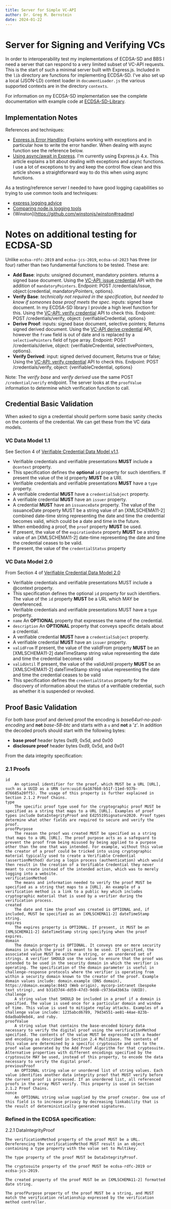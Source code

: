 ```yaml
---
title: Server for Simple VC-API
author: Dr. Greg M. Bernstein
date: 2024-01-22
---
```


# Server for Signing and Verifying VCs

In order to interoperability test my implementations of ECDSA-SD and BBS I need a server that can respond to a very limited subset of VC-API requests. This is the start of such a minimal server built with Express.js. Included in the `lib` directory are functions for implementing ECDSA-SD. I've also set up a local (JSON-LD) context loader in `documentLoader.js` the various supported contexts are in the directory `contexts`.

For information on my ECDSA-SD implementation see the complete documentation with example code at [ECDSA-SD-Library](https://github.com/Wind4Greg/ECDSA-SD-Library).

## Implementation Notes

References and techniques:

* [Express.js Error Handling](https://expressjs.com/en/guide/error-handling.html) Explains working with exceptions and in particular how to write the error handler. When dealing with async function see the reference below.
* [Using async/await in Express](https://zellwk.com/blog/async-await-express/). I'm currently using Express.js 4.x. This article explains a bit about dealing with exceptions and async functions. I use a lot of exceptions to try and keep the control flow clean and this article shows a straightforward way to do this when using async functions.

As a testing/reference server I needed to have good logging capabilities so trying to use common tools and techniques:

* [express logging advice](https://expressjs.com/en/advanced/best-practice-performance.html#for-app-activity)
* [Comparing node.js logging tools](https://blog.logrocket.com/comparing-node-js-logging-tools/)
* {Winston](https://github.com/winstonjs/winston#readme)

# Notes on additional testing for ECDSA-SD

Unlike `ecdsa-rdfc-2019` and `ecdsa-jcs-2019`, `ecdsa-sd-2023` has three (or four) rather than two fundamental functions to be tested. These are:

* **Add Base**: inputs: unsigned document, mandatory pointers. returns a signed base document. Using the [VC-API: issue credential](https://w3c-ccg.github.io/vc-api/#issue-credential) API with the addition of `mandatoryPointers`. Endpoint: POST /credentials/issue, object:{credential, mandatoryPointers, options}.
* **Verify Base**: *technically not required in the specification, but needed to know if someones base proof meets the spec*. inputs: signed base document. In my ECDSA-SD library I provide a high level function for this. Using the [VC-API: verify credential](https://w3c-ccg.github.io/vc-api/#verify-credential) API to check this. Endpoint: POST /credentials/verify, object: {verifiableCredential, options}
* **Derive Proof**: inputs: signed base document, selective pointers; Returns signed derived document. Using the [VC-API derive credential](https://w3c-ccg.github.io/vc-api/#derive-credential) API, however the `frame` field is out of date and is replaced by a `selectivePointers` field of type array. Endpoint: POST /credentials/derive, object: {verifiableCredential, selectivePointers, options}.
* **Verify Derived**: input: signed derived document, Returns true or false; Using the [VC-API: verify credential](https://w3c-ccg.github.io/vc-api/#verify-credential) API to check this. Endpoint: POST /credentials/verify, object: {verifiableCredential, options}

Note: The *verify base* and *verify derived* use the same POST `/credential/verify` endpoint. The server looks at the `proofValue` information to determine which verification function to call.

## Credential Basic Validation

When asked to sign a credential should perform some basic sanity checks on the contents of the credential. We can get these from the VC data models.

### VC Data Model 1.1

See Section 4 of [Verifiable Credential Data Model v1.1](https://www.w3.org/TR/vc-data-model/#basic-concepts).

* Verifiable credentials and verifiable presentations **MUST** include a `@context` property.
* This specification defines the **optional** `id` property for such identifiers. If present the value of the id property **MUST** be a URI.
* Verifiable credentials and verifiable presentations **MUST** have a `type` property.
* A verifiable credential **MUST** have a `credentialSubject` property.
* A verifiable credential **MUST** have an `issuer` property.
* A credential **MUST** have an `issuanceDate` property. The value of the issuanceDate property MUST be a string value of an [XMLSCHEMA11-2] combined date-time string representing the date and time the credential becomes valid, which could be a date and time in the future.
* When embedding a proof, the `proof` property **MUST** be used.
* If present, the value of the `expirationDate` property **MUST** be a string value of an [XMLSCHEMA11-2] date-time representing the date and time the credential ceases to be valid.
* If present, the value of the `credentialStatus` property

### VC Data Model 2.0

From Section 4 of [Verifiable Credential Data Model 2.0](https://www.w3.org/TR/vc-data-model-2.0/#basic-concepts)

* Verifiable credentials and verifiable presentations MUST include a @context property.
* This specification defines the optional `id` property for such identifiers. The value of the `id` property **MUST** be a URL which MAY be dereferenced.
* Verifiable credentials and verifiable presentations MUST have a `type` property.
* `name` An **OPTIONAL** property that expresses the name of the credential.
* `description` An **OPTIONAL** property that conveys specific details about a credential.
* A verifiable credential **MUST** have a `credentialSubject` property.
* A verifiable credential **MUST** have an `issuer` property.
* `validFrom` If present, the value of the validFrom property **MUST** be an [XMLSCHEMA11-2] dateTimeStamp string value representing the date and time the credential becomes valid
* `validUntil` If present, the value of the validUntil property **MUST** be an [XMLSCHEMA11-2] dateTimeStamp string value representing the date and time the credential ceases to be valid
* This specification defines the `credentialStatus` property for the discovery of information about the status of a verifiable credential, such as whether it is suspended or revoked.

## Proof Basic Validation

For both base proof and derived proof the encoding is *base64url-no-pad-encoding* and **not** *base-58-btc* and starts with a `u` and **not** a 'z'. In addition the decoded proofs should start with the following bytes:

* **base proof** header bytes 0xd9, 0x5d, and 0x00
* **disclosure proof** header bytes 0xd9, 0x5d, and 0x01

From the data integrity specification:

### 2.1 Proofs

```
id
    An optional identifier for the proof, which MUST be a URL [URL], such as a UUID as a URN (urn:uuid:6a1676b8-b51f-11ed-937b-d76685a20ff5). The usage of this property is further explained in Section 2.1.2 Proof Chains.
type
    The specific proof type used for the cryptographic proof MUST be specified as a string that maps to a URL [URL]. Examples of proof types include DataIntegrityProof and Ed25519Signature2020. Proof types determine what other fields are required to secure and verify the proof.
proofPurpose
    The reason the proof was created MUST be specified as a string that maps to a URL [URL]. The proof purpose acts as a safeguard to prevent the proof from being misused by being applied to a purpose other than the one that was intended. For example, without this value the creator of a proof could be tricked into using cryptographic material typically used to create a Verifiable Credential (assertionMethod) during a login process (authentication) which would then result in the creation of a Verifiable Credential they never meant to create instead of the intended action, which was to merely logging into a website.
verificationMethod
    The means and information needed to verify the proof MUST be specified as a string that maps to a [URL]. An example of a verification method is a link to a public key which includes cryptographic material that is used by a verifier during the verification process.
created
    The date and time the proof was created is OPTIONAL and, if included, MUST be specified as an [XMLSCHEMA11-2] dateTimeStamp string.
expires
    The expires property is OPTIONAL. If present, it MUST be an [XMLSCHEMA11-2] dateTimeStamp string specifying when the proof expires.
domain
    The domain property is OPTIONAL. It conveys one or more security domains in which the proof is meant to be used. If specified, the associated value MUST be either a string, or an unordered set of strings. A verifier SHOULD use the value to ensure that the proof was intended to be used in the security domain in which the verifier is operating. The specification of the domain parameter is useful in challenge-response protocols where the verifier is operating from within a security domain known to the creator of the proof. Example domain values include: domain.example (DNS domain), https://domain.example:8443 (Web origin), mycorp-intranet (bespoke text string), and b31d37d4-dd59-47d3-9dd8-c973da43b63a (UUID).
challenge
    A string value that SHOULD be included in a proof if a domain is specified. The value is used once for a particular domain and window of time. This value is used to mitigate replay attacks. Examples of a challenge value include: 1235abcd6789, 79d34551-ae81-44ae-823b-6dadbab9ebd4, and ruby.
proofValue
    A string value that contains the base-encoded binary data necessary to verify the digital proof using the verificationMethod specified. The contents of the value MUST be expressed with a header and encoding as described in Section 2.4 Multibase. The contents of this value are determined by a specific cryptosuite and set to the proof value generated by the Add Proof Algorithm for that cryptosuite. Alternative properties with different encodings specified by the cryptosuite MAY be used, instead of this property, to encode the data necessary to verify the digital proof.
previousProof
    An OPTIONAL string value or unordered list of string values. Each value identifies another data integrity proof that MUST verify before the current proof is processed. If an unordered list, all referenced proofs in the array MUST verify. This property is used in Section 2.1.2 Proof Chains.
nonce
    An OPTIONAL string value supplied by the proof creator. One use of this field is to increase privacy by decreasing linkability that is the result of deterministically generated signatures.
```

### Refined in the ECDSA specification:

2.2.1 DataIntegrityProof

```
The verificationMethod property of the proof MUST be a URL. Dereferencing the verificationMethod MUST result in an object containing a type property with the value set to Multikey.

The type property of the proof MUST be DataIntegrityProof.

The cryptosuite property of the proof MUST be ecdsa-rdfc-2019 or ecdsa-jcs-2019.

The created property of the proof MUST be an [XMLSCHEMA11-2] formatted date string.

The proofPurpose property of the proof MUST be a string, and MUST match the verification relationship expressed by the verification method controller.
```